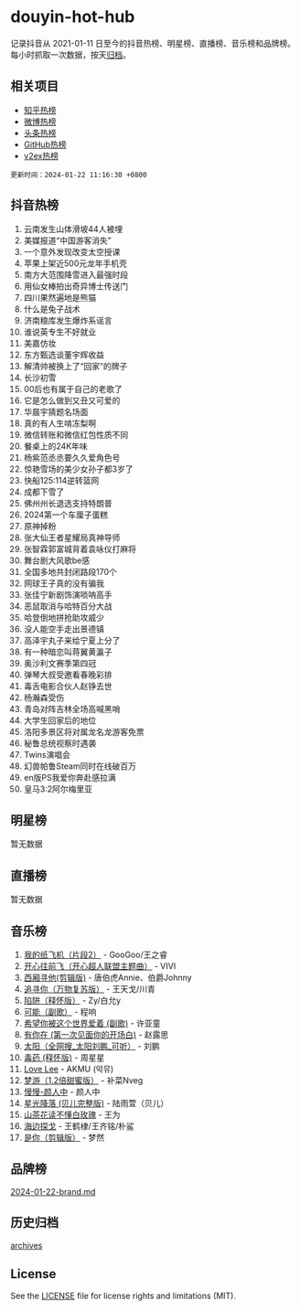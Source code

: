 # douyin-hot-hub

记录抖音从 2021-01-11 日至今的抖音热榜、明星榜、直播榜、音乐榜和品牌榜。每小时抓取一次数据，按天[归档](archives)。

## 相关项目

- [知乎热榜](https://github.com/lonnyzhang423/zhihu-hot-hub)
- [微博热榜](https://github.com/lonnyzhang423/weibo-hot-hub)
- [头条热榜](https://github.com/lonnyzhang423/toutiao-hot-hub)
- [GitHub热榜](https://github.com/lonnyzhang423/github-hot-hub)
- [v2ex热榜](https://github.com/lonnyzhang423/v2ex-hot-hub)


`更新时间：2024-01-22 11:16:30 +0800`

## 抖音热榜

1. 云南发生山体滑坡44人被埋
1. 美媒报道“中国游客消失”
1. 一个意外发现改变太空授课
1. 苹果上架近500元龙年手机壳
1. 南方大范围降雪进入最强时段
1. 用仙女棒拍出奇异博士传送门
1. 四川果然遍地是熊猫
1. 什么是兔子战术
1. 济南粮库发生爆炸系谣言
1. 谁说英专生不好就业
1. 美嘉仿妆
1. 东方甄选谈董宇辉收益
1. 解清帅被换上了“回家”的牌子
1. 长沙初雪
1. 00后也有属于自己的老歌了
1. 它是怎么做到又丑又可爱的
1. 华晨宇猜题名场面
1. 真的有人生啃冻梨啊
1. 微信转账和微信红包性质不同
1. 餐桌上的24K年味
1. 杨紫范丞丞要久久爱角色号
1. 惊艳雪场的美少女孙子都3岁了
1. 快船125:114逆转篮网
1. 成都下雪了
1. 佛州州长退选支持特朗普
1. 2024第一个车厘子蛋糕
1. 原神掉粉
1. 张大仙王者星耀局真神导师
1. 张智霖郭富城背着袁咏仪打麻将
1. 舞台剧大风歌be感
1. 全国多地共封闭路段170个
1. 网球王子真的没有骗我
1. 张佳宁新剧饰演唢呐高手
1. 恶鼠取消与哈特百分大战
1. 哈登倒地拼抢助攻威少
1. 没人能空手走出景德镇
1. 高泽宇丸子来给宁夏上分了
1. 有一种暗恋叫蒋翼黄瀛子
1. 奥沙利文赛季第四冠
1. 弹琴大叔受邀看春晚彩排
1. 毒舌电影合伙人赵铮去世
1. 杨瀚森受伤
1. 青岛对阵吉林全场高喊黑哨
1. 大学生回家后的地位
1. 洛阳多景区将对属龙名龙游客免票
1. 秘鲁总统视察时遇袭
1. Twins演唱会
1. 幻兽帕鲁Steam同时在线破百万
1. en版PS我爱你奔赴感拉满
1. 皇马3:2阿尔梅里亚

## 明星榜

暂无数据

## 直播榜

暂无数据

## 音乐榜

1. [我的纸飞机（片段2）](https://sf6-cdn-tos.douyinstatic.com/obj/tos-cn-ve-2774/oM2ZrKcg2CD5AeRB2gkeXOFB1IxAGJdZPazYHf) - GooGoo/王之睿
1. [开心往前飞（开心超人联盟主题曲）](https://sf86-cdn-tos.douyinstatic.com/obj/tos-cn-ve-2774/9d8fb7c82cf1421fb93a9fe925275e0a) - VIVI
1. [西厢寻他(剪辑版)](https://sf6-cdn-tos.douyinstatic.com/obj/tos-cn-ve-2774/oUsAVfAQKlRNxEv5qxvIB8o5qmIWUcXbzJKJhw) - 唐伯虎Annie、伯爵Johnny
1. [追寻你（万物复苏版）](https://sf3-cdn-tos.douyinstatic.com/obj/tos-cn-ve-2774/oYeAZJsbjIDit9APmBg8u6uDUQnHmoCf3gbo74) - 王天戈/川青
1. [陷阱（释怀版）](https://sf86-cdn-tos.douyinstatic.com/obj/tos-cn-ve-2774/oE8C21LeZrzKLDFfQYgMzx4GAIHageG5IzayY7) - Zy/白允y
1. [可能（副歌）](https://sf3-cdn-tos.douyinstatic.com/obj/tos-cn-ve-2774/cde1731888894259b333569393c2fb51) - 程响
1. [希望你被这个世界爱着 (副歌)](https://sf3-cdn-tos.douyinstatic.com/obj/tos-cn-ve-2774/oUHCmWQfZlE3QQBKBeD8rCFLpJzPgCpImhsxMt) - 许亚童
1. [有你在 (第一次见面你的开场白)](https://sf6-cdn-tos.douyinstatic.com/obj/tos-cn-ve-2774/oAthrQ3ClJBfI57uBoFEgNDYtNCZ0TSYQQfxQ0) - 赵露思
1. [太阳（全网搜_太阳刘鹏_可听）](https://sf86-cdn-tos.douyinstatic.com/obj/tos-cn-ve-2774/ogWbyIQnlBFImVbeDocRdCIYtBHlbJXgfZMvgz) - 刘鹏
1. [毒药 (释怀版)](https://sf3-cdn-tos.douyinstatic.com/obj/tos-cn-ve-2774/oYILMEAzspdZBIzy4frJNB8ZHPHWAhiwowd4Ad) - 周星星
1. [Love Lee](https://sf86-cdn-tos.douyinstatic.com/obj/tos-cn-ve-2774/o05GbkJGbCBTdDnMtB0fwOYgkeZp23vrWQDQBS) - AKMU (악뮤)
1. [梦游（1.2倍甜蜜版）](https://sf86-cdn-tos.douyinstatic.com/obj/tos-cn-ve-2774/o4gyAUm8hwufoEABmwVIiQtHsFuGzAEEWtNMzo) - 补菜Nveg
1. [慢慢-颜人中](https://sf86-cdn-tos.douyinstatic.com/obj/tos-cn-ve-2774/ocjHNfBXdBxQNC8ZGAeoLMFTUgtBg8bkExunDC) - 颜人中
1. [星光降落 (贝儿完整版)](https://sf86-cdn-tos.douyinstatic.com/obj/tos-cn-ve-2774/okwB9hAwyAtsFFkFBzAX1hOOfQuIoMNs0W2Mwr) - 陆雨萱（贝儿）
1. [山茶花读不懂白玫瑰](https://sf3-cdn-tos.douyinstatic.com/obj/tos-cn-ve-2774/osfn8B7DktrRHEPJgPCfDbw7QDQEkwC16BxZg9) - 王为
1. [海边探戈](https://sf86-cdn-tos.douyinstatic.com/obj/tos-cn-ve-2774/os9gE0VQCGqt6VQkZDyBBYvfSDY0QFe3vVmubn) - 王鹤棣/王齐铭/朴鲨
1. [是你（剪辑版）](https://sf3-cdn-tos.douyinstatic.com/obj/tos-cn-ve-2774/46019dae783c4c969944217fe1cfafc4) - 梦然

## 品牌榜

[2024-01-22-brand.md](archives/2024-01-22-brand.md)

## 历史归档

[archives](archives)

## License

See the [LICENSE](LICENSE) file for license rights and limitations (MIT).

